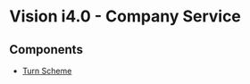 # Vision i4.0 - Company Service

## Components

- [Turn Scheme](https://github.com/vision-i40/company_service/tree/master/docs/company_service/turn_scheme/)
